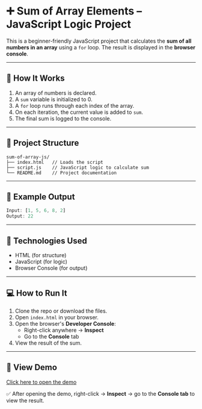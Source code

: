 # ➕ Sum of Array Elements – JavaScript Logic Project

This is a beginner-friendly JavaScript project that calculates the **sum of all numbers in an array** using a `for` loop. The result is displayed in the **browser console**.

---

## 🚀 How It Works

1. An array of numbers is declared.
2. A `sum` variable is initialized to 0.
3. A `for` loop runs through each index of the array.
4. On each iteration, the current value is added to `sum`.
5. The final sum is logged to the console.

---

## 📂 Project Structure

```
sum-of-array-js/
├── index.html   // Loads the script
├── script.js    // JavaScript logic to calculate sum
└── README.md    // Project documentation
```

---

## 🧪 Example Output

```javascript
Input: [1, 5, 6, 8, 2]
Output: 22
```

---

## 🧰 Technologies Used

- HTML (for structure)
- JavaScript (for logic)
- Browser Console (for output)

---

## 💻 How to Run It

1. Clone the repo or download the files.
2. Open `index.html` in your browser.
3. Open the browser's **Developer Console**:
   - Right-click anywhere → **Inspect**
   - Go to the **Console** tab
4. View the result of the sum.

---

## 🔗 View Demo

[Click here to open the demo](https://abhishekdevelops.github.io/Sum-of-Array)

✅ After opening the demo, right-click → **Inspect** → go to the **Console tab** to view the result.
